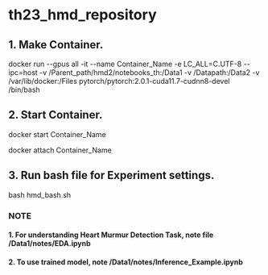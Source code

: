 # th23_hmd_repository

## 1. Make Container.
docker run --gpus all -it --name Container_Name -e LC_ALL=C.UTF-8 --ipc=host -v /Parent_path/hmd2/notebooks_th:/Data1 -v /Datapath:/Data2 -v /var/lib/docker:/Files pytorch/pytorch:2.0.1-cuda11.7-cudnn8-devel /bin/bash

## 2. Start Container.
docker start Container_Name  

docker attach Container_Name

## 3. Run bash file for Experiment settings.
bash hmd_bash.sh

### NOTE 
#### 1. For understanding Heart Murmur Detection Task, note file /Data1/notes/EDA.ipynb
#### 2. To use trained model, note /Data1/notes/Inference_Example.ipynb